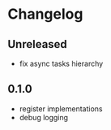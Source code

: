 # Changelog

## Unreleased
- fix async tasks hierarchy

## 0.1.0

- register implementations
- debug logging
